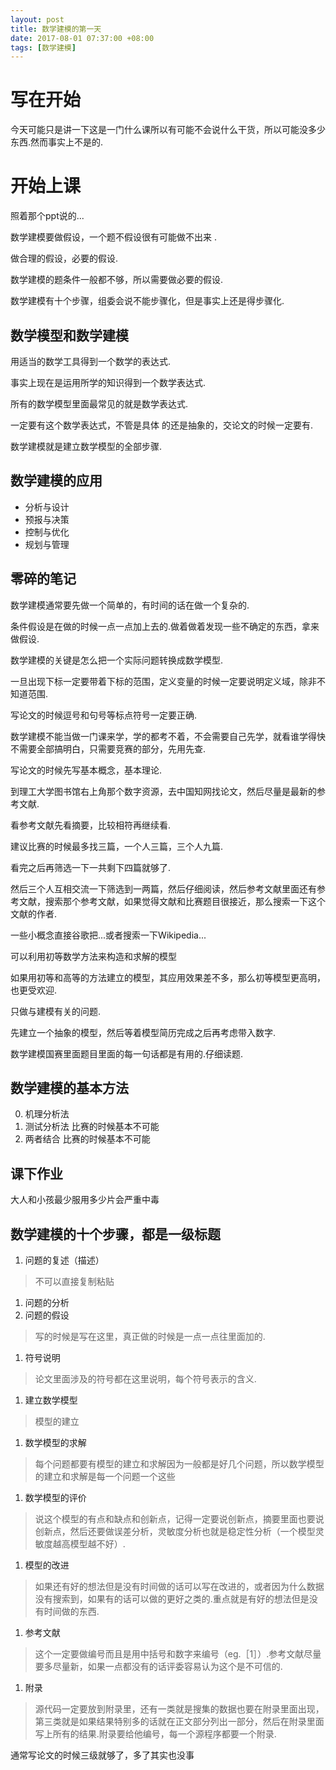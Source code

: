 ```yaml
---
layout: post
title: 数学建模的第一天
date: 2017-08-01 07:37:00 +08:00
tags: [数学建模]
---
```


# 写在开始
今天可能只是讲一下这是一门什么课所以有可能不会说什么干货，所以可能没多少东西.然而事实上不是的.

# 开始上课
照着那个ppt说的...

数学建模要做假设，一个题不假设很有可能做不出来 .

做合理的假设，必要的假设.

数学建模的题条件一般都不够，所以需要做必要的假设.

数学建模有十个步骤，组委会说不能步骤化，但是事实上还是得步骤化.

## 数学模型和数学建模

用适当的数学工具得到一个数学的表达式.

事实上现在是运用所学的知识得到一个数学表达式.

所有的数学模型里面最常见的就是数学表达式.

一定要有这个数学表达式，不管是具体 的还是抽象的，交论文的时候一定要有.

数学建模就是建立数学模型的全部步骤.

## 数学建模的应用

- 分析与设计
- 预报与决策
- 控制与优化
- 规划与管理

## 零碎的笔记

数学建模通常要先做一个简单的，有时间的话在做一个复杂的.

条件假设是在做的时候一点一点加上去的.做着做着发现一些不确定的东西，拿来做假设.

数学建模的关键是怎么把一个实际问题转换成数学模型.


 一旦出现下标一定要带着下标的范围，定义变量的时候一定要说明定义域，除非不知道范围.

写论文的时候逗号和句号等标点符号一定要正确.

数学建模不能当做一门课来学，学的都考不着，不会需要自己先学，就看谁学得快不需要全部搞明白，只需要竞赛的部分，先用先查.


写论文的时候先写基本概念，基本理论.

到理工大学图书馆右上角那个数字资源，去中国知网找论文，然后尽量是最新的参考文献.

看参考文献先看摘要，比较相符再继续看.

建议比赛的时候最多找三篇，一个人三篇，三个人九篇.

看完之后再筛选一下一共剩下四篇就够了.

然后三个人互相交流一下筛选到一两篇，然后仔细阅读，然后参考文献里面还有参考文献，搜索那个参考文献，如果觉得文献和比赛题目很接近，那么搜索一下这个文献的作者.

一些小概念直接谷歌把...或者搜索一下Wikipedia...

可以利用初等数学方法来构造和求解的模型

如果用初等和高等的方法建立的模型，其应用效果差不多，那么初等模型更高明，也更受欢迎.


只做与建模有关的问题.

先建立一个抽象的模型，然后等着模型简历完成之后再考虑带入数字.


数学建模国赛里面题目里面的每一句话都是有用的.仔细读题.

## 数学建模的基本方法

0. 机理分析法
0. 测试分析法 比赛的时候基本不可能
0. 两者结合 比赛的时候基本不可能

## 课下作业

大人和小孩最少服用多少片会严重中毒

## 数学建模的十个步骤，都是一级标题

1. 问题的复述（描述）
> 不可以直接复制粘贴

1. 问题的分析
1. 问题的假设
> 写的时候是写在这里，真正做的时候是一点一点往里面加的.

1. 符号说明
> 论文里面涉及的符号都在这里说明，每个符号表示的含义.

1. 建立数学模型
> 模型的建立

1. 数学模型的求解
> 每个问题都要有模型的建立和求解因为一般都是好几个问题，所以数学模型的建立和求解是每一个问题一个这些

1. 数学模型的评价
> 说这个模型的有点和缺点和创新点，记得一定要说创新点，摘要里面也要说创新点，然后还要做误差分析，灵敏度分析也就是稳定性分析（一个模型灵敏度越高模型越不好）.

1. 模型的改进
> 如果还有好的想法但是没有时间做的话可以写在改进的，或者因为什么数据没有搜索到，如果有的话可以做的更好之类的.重点就是有好的想法但是没有时间做的东西.

1. 参考文献
> 这个一定要做编号而且是用中括号和数字来编号（eg.［1］）.参考文献尽量要多尽量新，如果一点都没有的话评委容易认为这个是不可信的.

1. 附录
> 源代码一定要放到附录里，还有一类就是搜集的数据也要在附录里面出现，第三类就是如果结果特别多的话就在正文部分列出一部分，然后在附录里面写上所有的结果.附录要给他编号，每一个源程序都要一个附录.

通常写论文的时候三级就够了，多了其实也没事
